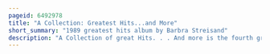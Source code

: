 ```yaml
---
pageid: 6492978
title: "A Collection: Greatest Hits...and More"
short_summary: "1989 greatest hits album by Barbra Streisand"
description: "A Collection of great Hits. . . And more is the fourth greatest Hits album recorded by american Vocalist Barbra Streisand. It was released on october 3 1989 by Columbia Records. The Compilation features ten Songs from Streisand's Career, dating from 1975 to 1988, plus two previously unreleased Songs: 'we're not Makin' Love Anymore' was released as the Album's lead single on September 14, 1989, and 'Someone that i used to love' was distributed as the second and final One in 1989. Both Singles have charted internationally on several Record Charts."
---
```


